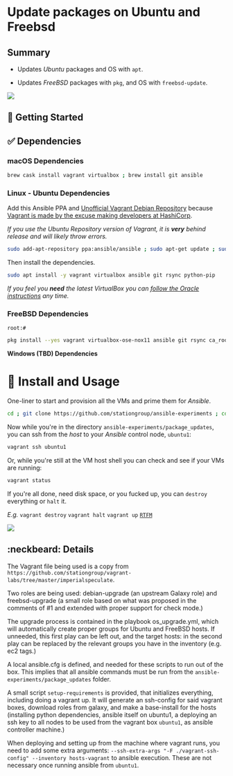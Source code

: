 # Update packages on Ubuntu and Freebsd

## Summary

* Updates _Ubuntu_ packages and OS with `apt`.

* Updates _FreeBSD_ packages with `pkg`, and OS with `freebsd-update`.

![](https://giant.gfycat.com/WickedDifferentAiredaleterrier.gif)

## :book: Getting Started

## :white_check_mark: Dependencies

### macOS Dependencies

```bash
brew cask install vagrant virtualbox ; brew install git ansible
```

### Linux - Ubuntu Dependencies

Add this Ansible PPA and [Unofficial Vagrant Debian Repository](https://vagrant-deb.linestarve.com/) because [Vagrant is made by the excuse making developers at HashiCorp](https://github.com/hashicorp/vagrant-installers/issues/12#issuecomment-328379740).

_If you use the Ubuntu Repository version of Vagrant, it is **very** behind release and will likely throw errors._

```bash
sudo add-apt-repository ppa:ansible/ansible ; sudo apt-get update ; sudo bash -c 'echo deb https://vagrant-deb.linestarve.com/ any main > /etc/apt/sources.list.d/wolfgang42-vagrant.list' && sudo apt-key adv --keyserver hkp://keyserver.ubuntu.com:80 --recv-key AD319E0F7CFFA38B4D9F6E55CE3F3DE92099F7A4 && sudo apt-get update
```

Then install the dependencies.

```bash
sudo apt install -y vagrant virtualbox ansible git rsync python-pip
```

_If you feel you **need** the latest VirtualBox you can [follow the Oracle instructions](https://www.virtualbox.org/wiki/Linux_Downloads) any time._

### FreeBSD Dependencies

`root:#`
```bash
pkg install --yes vagrant virtualbox-ose-nox11 ansible git rsync ca_root_nss
```

**Windows (TBD) Dependencies**

# :floppy_disk: Install and Usage

One-liner to start and provision all the VMs and prime them for _Ansible_.

```bash
cd ; git clone https://github.com/stationgroup/ansible-experiments ; cd ~/ansible-experiments/package_updates ; ./setup-requirements
```

Now while you're in the directory `ansible-experiments/package_updates`, you can ssh from the _host_ to your _Ansible_ control node, `ubuntu1`:

```bash
vagrant ssh ubuntu1
```

Or, while you're still at the VM host shell you can check and see if your VMs are running:

```bash
vagrant status
```

If you're all done, need disk space, or you fucked up, you can `destroy` everything or `halt` it.

_E.g._ `vagrant destroy` `vagrant halt` `vagrant up` [`RTFM`](https://www.vagrantup.com/docs/cli/up.html)

![](https://thumbs.gfycat.com/FalseGranularDogwoodclubgall-size_restricted.gif)

## :neckbeard: Details

The Vagrant file being used is a copy from
`https://github.com/stationgroup/vagrant-labs/tree/master/imperialspeculate`.

Two roles are being used: debian-upgrade (an upstream Galaxy role) and
freebsd-upgrade (a small role based on what was proposed in the comments of #1
and extended with proper support for check mode.)

The upgrade process is contained in the playbook os_upgrade.yml, which will
automatically create proper groups for Ubuntu and FreeBSD hosts. If unneeded,
this first play can be left out, and the target hosts: in the second play can be
replaced by the relevant groups you have in the inventory (e.g. ec2 tags.)

A local ansible.cfg is defined, and needed for these scripts to run out of the
box. This implies that all ansible commands must be run from the
`ansible-experiments/package_updates` folder.

A small script `setup-requirements` is provided, that initializes everything,
including doing a vagrant up. It will generate an ssh-config for said vagrant
boxes, download roles from galaxy, and make a base-install for the hosts
(installing python dependencies, ansible itself on ubuntu1, a deploying an ssh
key to all nodes to be used from the vagrant box `ubuntu1`, as
ansible controller machine.)

When deploying and setting up from the machine where vagrant runs, you need to
add some extra arguments:
`--ssh-extra-args "-F ./vagrant-ssh-config" --inventory hosts-vagrant`
to ansible execution. These are not necessary once running ansible from
`ubuntu1`.
